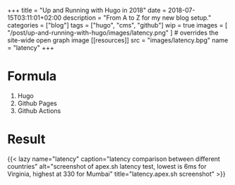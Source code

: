+++
title = "Up and Running with Hugo in 2018"
date = 2018-07-15T03:11:01+02:00
description = "From A to Z for my new blog setup."
categories = ["blog"]
tags = ["hugo", "cms", "github"]
wip = true
images = [
  "/post/up-and-running-with-hugo/images/latency.png"
] # overrides the site-wide open graph image
[[resources]]
  src = "images/latency.bpg"
  name = "latency"
+++
<span></span>
<!--more-->
# Formula
1. Hugo
2. Github Pages
3. Github Actions

# Result

{{< lazy name="latency" caption="latency comparison between different countries" alt="screenshot of apex.sh latency test, lowest is 6ms for Virginia, highest at 330 for Mumbai" title="latency.apex.sh screenshot" >}}
